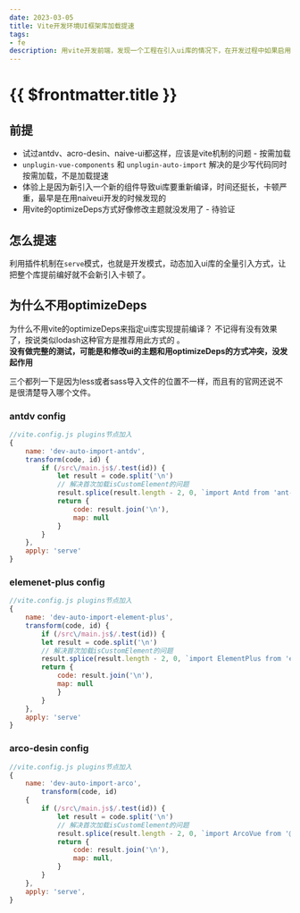```yaml
---
date: 2023-03-05
title: Vite开发环境UI框架库加载提速
tags:
- fe
description: 用vite开发前端，发现一个工程在引入ui库的情况下，在开发过程中如果启用一个新的ui库中的组件甚至切换一个没用的UI新组件，总是要"等待"编译一会，有什么方式能提交这个方面的效率呢？
---
```

# {{ $frontmatter.title }}

## 前提
- 试过antdv、acro-desin、naive-ui都这样，应该是vite机制的问题 - 按需加载
- `unplugin-vue-components` 和 `unplugin-auto-import` 解决的是少写代码同时按需加载，不是加载提速
-  体验上是因为新引入一个新的组件导致ui库要重新编译，时间还挺长，卡顿严重，最早是在用naiveui开发的时候发现的
- 用vite的optimizeDeps方式好像修改主题就没发用了 - 待验证

## 怎么提速
利用插件机制在`serve`模式，也就是开发模式，动态加入ui库的全量引入方式，让把整个库提前编好就不会新引入卡顿了。
## 为什么不用optimizeDeps
为什么不用vite的optimizeDeps来指定ui库实现提前编译？ 不记得有没有效果了，按说类似lodash这种官方是推荐用此方式的  。  
**没有做完整的测试，可能是和修改ui的主题和用optimizeDeps的方式冲突，没发起作用**

三个都列一下是因为less或者sass导入文件的位置不一样，而且有的官网还说不是很清楚导入哪个文件。
### antdv config
```js
//vite.config.js plugins节点加入
{
    name: 'dev-auto-import-antdv', 
    transform(code, id) {
        if (/src\/main.js$/.test(id)) {
            let result = code.split('\n')
            // 解决首次加载isCustomElement的问题
            result.splice(result.length - 2, 0, `import Antd from 'ant-design-vue';import 'ant-design-vue/dist/antd.less';app.use(Antd);`)
            return {
                code: result.join('\n'),
                map: null
            }
        }
    },
    apply: 'serve'
}


```

### elemenet-plus config
```js
//vite.config.js plugins节点加入
{
    name: 'dev-auto-import-element-plus',
    transform(code, id) {
        if (/src\/main.js$/.test(id)) {
        let result = code.split('\n')
        // 解决首次加载isCustomElement的问题
        result.splice(result.length - 2, 0, `import ElementPlus from 'element-plus';import 'element-plus/theme-chalk/src/index.scss';app.use(ElementPlus);`)
        return {
            code: result.join('\n'),
            map: null
            }
        }
    },
    apply: 'serve'
}
```

### arco-desin config
```js
//vite.config.js plugins节点加入
{
    name: 'dev-auto-import-arco',
        transform(code, id)
    {
        if (/src\/main.js$/.test(id)) {
            let result = code.split('\n')
            // 解决首次加载isCustomElement的问题
            result.splice(result.length - 2, 0, `import ArcoVue from '@arco-design/web-vue';import '@arco-design/web-vue/es/index.less';app.use(ArcoVue);`)
            return {
                code: result.join('\n'),
                map: null,
            }
        }
    },
    apply: 'serve',
}
```
